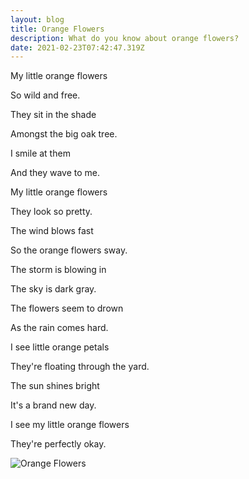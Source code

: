 ```yaml
---
layout: blog
title: Orange Flowers
description: What do you know about orange flowers?
date: 2021-02-23T07:42:47.319Z
---
```

My little orange flowers

So wild and free.

They sit in the shade

Amongst the big oak tree.

I smile at them

And they wave to me.

My little orange flowers

They look so pretty.

The wind blows fast

So the orange flowers sway.

The storm is blowing in

The sky is dark gray.

The flowers seem to drown

As the rain comes hard.

I see little orange petals

They're floating through the yard.

The sun shines bright

It's a brand new day.

I see my little orange flowers

They're perfectly okay.

![Orange Flowers](/images/uploads/orange-flowers.jpg "Orange Flowers in the Shade")